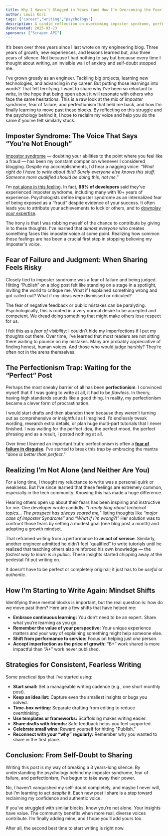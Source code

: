 ```yaml
---
title: Why I Haven’t Blogged in Years (and How I’m Overcoming the Fear)
author: Lewis Kori
tags: ["career","writing","psychology"]
description: A candid reflection on overcoming imposter syndrome, perfectionism, and the fear of writing as a software engineer. Learn how mindset shifts and practical strategies can help you publish with confidence and authenticity.
dateCreated: 2025-03-23
sponsors: ["Scraper API"]
---
```

It’s been over three years since I last wrote on my engineering blog. Three years of growth, new experiences, and lessons learned but, also three years of silence. Not because I had nothing to say but because every time I thought about writing, an invisible wall of anxiety and self-doubt stopped me.

I’ve grown greatly as an engineer. Tackling big projects, learning new technologies, and advancing in my career. But putting those learnings into words? That felt terrifying. I want to share why I’ve been so reluctant to write, in the hope that being open about it will resonate with others who face the same hesitations. This is a raw look at the mix of *imposter syndrome*, fear of failure, and perfectionism that held me back, and how I’m finally learning to move past these blocks. By reflecting on this struggle and the psychology behind it, I hope to reclaim my voice and help you do the same if you’ve felt similarly stuck.

## Imposter Syndrome: The Voice That Says “You’re Not Enough”

[Impostor syndrome](https://stackoverflow.blog/2023/09/11/what-we-talk-about-when-we-talk-about-imposter-syndrome/) — doubting your abilities to the point where you feel like a fraud — has been my constant companion whenever I considered blogging. Despite my accomplishments, I’d hear a nagging voice: *"What right do I have to write about this? Surely everyone else knows this stuff. Someone more qualified should be doing this, not me."*

I’m [not alone in this feeling](https://product.hubspot.com/blog/engineering-challenge-impostor-syndrome#:~:text=That%27s%20an%20insane%20amount%20of,to%20time%20was%20actually%20%E2%80%9Cnormal%E2%80%9D). In fact, **88% of developers** said they’ve experienced imposter syndrome, including many with 10+ years of experience. Psychologists define imposter syndrome as an internalized fear of being exposed as a “fraud” despite evidence of your success. It often leads you to attribute your achievements to luck or others, and to [downplay your expertise](https://www.visualcapitalist.com/are-you-suffering-from-impostor-syndrome/#:~:text=People%20suffering%20from%20impostor%20syndrome,to%20luck%20or%20good%20fortune).

The irony is that I was robbing myself of the chance to contribute by giving in to these thoughts. I’ve learned that *almost everyone* who creates something faces this imposter voice at some point. Realizing how common these feelings are has been a crucial first step in stopping believing my imposter's voice.

## Fear of Failure and Judgment: When Sharing Feels Risky

Closely tied to imposter syndrome was a fear of failure and being judged. Hitting “Publish” on a blog post felt like standing on a stage in a spotlight, inviting the world to critique me. What if I explained something wrong and got called out? What if my ideas were dismissed or ridiculed?

The fear of negative feedback or public mistakes can be paralyzing. Psychologically, this is rooted in a very normal desire to be accepted and competent. We dread doing something that might make others lose respect for us.

I felt this as a *fear of visibility*: I couldn't hide my imperfections if I put my thoughts out there. Over time, I’ve learned that most readers are not sitting there waiting to pounce on my mistakes. Many are probably appreciative of finding honest, human voices. And those who would judge harshly? They’re often not in the arena themselves.

## The Perfectionism Trap: Waiting for the “Perfect” Post

Perhaps the most sneaky barrier of all has been **perfectionism**. I convinced myself that if I was going to write at all, it had to be *flawless*. In theory, having high standards sounds like a good thing. In reality, my perfectionism became a clever form of procrastination.

I would start drafts and then abandon them because they weren’t turning out as comprehensive or insightful as I imagined. I’d endlessly tweak wording, research extra details, or plan huge multi-part tutorials that I never finished. I was waiting for the perfect idea, the perfect mood, the perfect phrasing and as a result, I posted nothing at all.

Over time I learned an important truth: perfectionism is often a **[fear of failure in disguise](https://warriorhabits.com/it-has-to-be-perfect-perfectionism-as-a-form-of-procrastination-and-tips-to-overcome-it/#:~:text=I%20didn%27t%20realize%20it%20at,fear%20of%20failure)**. I’ve started to break this trap by embracing the mantra “*done is better than perfect*.”

## Realizing I’m Not Alone (and Neither Are You)

For a long time, I thought my reluctance to write was a personal quirk or weakness. But I’ve since learned that these feelings are extremely common, especially in the tech community. Knowing this has made a huge difference.

Hearing others open up about their fears has been inspiring and instructive for me. One developer wrote candidly: *“I rarely blog about technical topics... The prospect has always scared me,”* listing thoughts like *“major case of Imposter Syndrome”* and *“What if I’m wrong?!”* Her solution was to confront those fears by setting a modest goal (one blog post a month) and adopting a growth mindset.

That reframed writing from a performance to **an act of service**. Similarly, another engineer admitted he didn’t feel “qualified” to write tutorials until he realized that teaching others also reinforced his own knowledge — the *fastest way to learn is in public*. These insights started chipping away at the pedestal I’d put writing on.

It doesn’t have to be perfect or completely original; it just has to be *useful* or *authentic*.

## How I’m Starting to Write Again: Mindset Shifts

Identifying these mental blocks is important, but the real question is: how do we move past them? Here are a few shifts that have helped me:

- **Embrace continuous learning:** You don’t need to be an expert. Share what you’re learning as you go.
- **Remember the value of your perspective:** Your unique experience matters and your way of explaining something might help someone else.
- **Shift from performance to service:** Focus on helping just *one* person.
- **Accept imperfection as the price of growth:** “B+” work shared is more impactful than “A+” work never published.

## Strategies for Consistent, Fearless Writing

Some practical tips that I’ve started using:

- **Start small:** Set a manageable writing cadence (e.g., one short monthly post).
- **Keep an idea list:** Capture even the smallest insights or bugs you solved.
- **Time-box writing:** Separate drafting from editing to reduce overthinking.
- **Use templates or frameworks:** Scaffolding makes writing easier.
- **Share drafts with friends:** Safe feedback helps you feel supported.
- **Celebrate small wins:** Reward yourself for hitting "Publish."
- **Reconnect with your “why” regularly:** Remember why you wanted to share in the first place.

## Conclusion: From Self-Doubt to Sharing

Writing this post is my way of breaking a 3 years-long silence. By understanding the psychology behind my imposter syndrome, fear of failure, and perfectionism, I’ve begun to take away their power.

No, I haven’t vanquished my self-doubt completely, and maybe I never will, but I’m learning to act *despite* it. Each new post I share is a step toward reclaiming my confidence and authentic voice.

If you’ve struggled with similar blocks, know you’re not alone. Your insights have value. The community benefits when more real, diverse voices contribute. I’m finally adding mine, and I hope you’ll add yours too.

After all, the second best time to start writing is right now.
